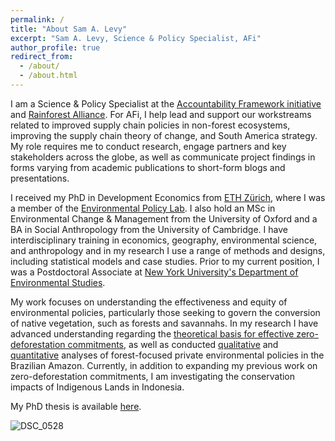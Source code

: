 ```yaml
---
permalink: /
title: "About Sam A. Levy"
excerpt: "Sam A. Levy, Science & Policy Specialist, AFi"
author_profile: true
redirect_from: 
  - /about/
  - /about.html
---
```

I am a Science & Policy Specialist at the [Accountability Framework initiative](https://accountability-framework.org/) and [Rainforest Alliance](https://www.rainforest-alliance.org/). For AFi, I help lead and support our workstreams related to improved supply chain policies in non-forest ecosystems, improving the supply chain theory of change, and South America strategy. My role requires me to conduct research, engage partners and key stakeholders across the globe, as well as communicate project findings in forms varying from academic publications to short-form blogs and presentations.  

I received my PhD in Development Economics from [ETH Zürich](https://ethz.ch/en.html), where I was a member of the [Environmental Policy Lab](https://epl.ethz.ch/). I also hold an MSc in Environmental Change & Management from the University of Oxford and a BA in Social Anthropology from the University of Cambridge. I have interdisciplinary training in economics, geography, environmental science, and anthropology and in my research I use a range of methods and designs, including statistical models and case studies. Prior to my current position, I was a Postdoctoral Associate at [New York University's Department of Environmental Studies](https://as.nyu.edu/departments/environment.html).

My work focuses on understanding the effectiveness and equity of environmental policies, particularly those seeking to govern the conversion of native vegetation, such as forests and savannahs. In my research I have advanced understanding regarding the [theoretical basis for effective zero-deforestation commitments](https://sam-a-levy.github.io/publication/2019-CriteriaZDC), as well as conducted [qualitative](https://sam-a-levy.github.io/publication/2022-CattleZDC) and [quantitative](https://sam-a-levy.github.io/publication/2023-MarketShare) analyses of forest-focused private environmental policies in the Brazilian Amazon. Currently, in addition to expanding my previous work on zero-deforestation commitments, I am investigating the conservation impacts of Indigenous Lands in Indonesia.

My PhD thesis is available [here](https://doi.org/10.3929/ethz-b-000539299).

![DSC_0528](https://sam-a-levy.github.io/images/DSC_0545.jpeg)
